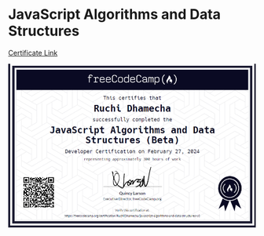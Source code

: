 # JavaScript Algorithms and Data Structures

[Certificate Link](https://www.freecodecamp.org/certification/RuchiDhamecha/javascript-algorithms-and-data-structures-v8)

![Certificate](certificate.png)